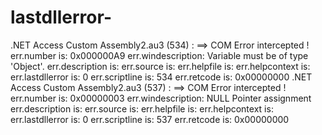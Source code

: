 # lastdllerror-
.NET Access Custom Assembly2.au3 (534) : ==> COM Error intercepted !     err.number is:      0x000000A9     err.windescription: Variable must be of type 'Object'.     err.description is:          err.source is:           err.helpfile is:         err.helpcontext is:          err.lastdllerror is:    0     err.scriptline is:  534     err.retcode is:     0x00000000  .NET Access Custom Assembly2.au3 (537) : ==> COM Error intercepted !     err.number is:      0x00000003     err.windescription: NULL Pointer assignment     err.description is:          err.source is:           err.helpfile is:         err.helpcontext is:          err.lastdllerror is:    0     err.scriptline is:  537     err.retcode is:     0x00000000
